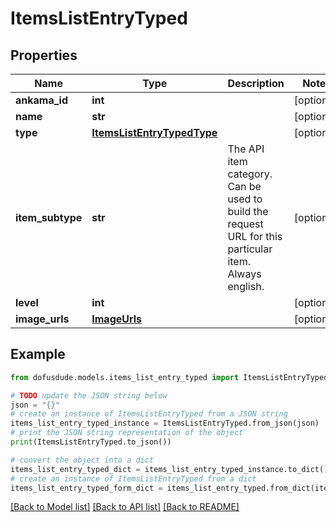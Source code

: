 # ItemsListEntryTyped


## Properties

Name | Type | Description | Notes
------------ | ------------- | ------------- | -------------
**ankama_id** | **int** |  | [optional] 
**name** | **str** |  | [optional] 
**type** | [**ItemsListEntryTypedType**](ItemsListEntryTypedType.md) |  | [optional] 
**item_subtype** | **str** | The API item category. Can be used to build the request URL for this particular item. Always english. | [optional] 
**level** | **int** |  | [optional] 
**image_urls** | [**ImageUrls**](ImageUrls.md) |  | [optional] 

## Example

```python
from dofusdude.models.items_list_entry_typed import ItemsListEntryTyped

# TODO update the JSON string below
json = "{}"
# create an instance of ItemsListEntryTyped from a JSON string
items_list_entry_typed_instance = ItemsListEntryTyped.from_json(json)
# print the JSON string representation of the object
print(ItemsListEntryTyped.to_json())

# convert the object into a dict
items_list_entry_typed_dict = items_list_entry_typed_instance.to_dict()
# create an instance of ItemsListEntryTyped from a dict
items_list_entry_typed_form_dict = items_list_entry_typed.from_dict(items_list_entry_typed_dict)
```
[[Back to Model list]](../README.md#documentation-for-models) [[Back to API list]](../README.md#documentation-for-api-endpoints) [[Back to README]](../README.md)


